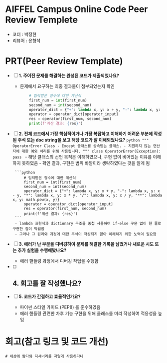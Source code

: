 # AIFFEL Campus Online Code Peer Review Templete
- 코더 : 박정현
- 리뷰어 : 윤형석


# PRT(Peer Review Template)
- [ ]  **1. 주어진 문제를 해결하는 완성된 코드가 제출되었나요?**
    - 문제에서 요구하는 최종 결과물이 첨부되었는지 확인
        ```python
            # 입력받은 정수에 대한 계산식
            first_num = int(first_num)
            second_num = int(second_num)
            operator_dict = {"+": lambda x, y: x + y, "-": lambda x, y: x - y, "*": lambda x, y: x * y, "/": lambda x, y: x / y, "**": lambda x, y: math.pow(x, y)}
            operator = operator_dict[operator_input]
            res = operator(first_num, second_num)
            print(f'계산 결과: {res}')
        ```
    
- [ ]  **2. 전체 코드에서 가장 핵심적이거나 가장 복잡하고 이해하기 어려운 부분에 작성된 
주석 또는 doc string을 보고 해당 코드가 잘 이해되었나요?**
        ```python
            """
            OperatorError Class
            - Except 클래스를 상속받는 클래스.
            - 지원하지 않는 연산자에 대한 예외 처리를 위해 사용됩니다.
            """
            class OperatorError(Exception):
                pass
        ```
        - 해당 클래스의 선언 목적은 이해하였으나, 구현 없이 비어있는 이유를 이해하지 못하였음
        - 확인 결과, 구현은 범위 바깥이라 생략하였다는 것을 알게 됨

        ```python
            # 입력받은 정수에 대한 계산식
            first_num = int(first_num)
            second_num = int(second_num)
            operator_dict = {"+": lambda x, y: x + y, "-": lambda x, y: x - y, "*": lambda x, y: x * y, "/": lambda x, y: x / y, "**": lambda x, y: math.pow(x, y)}
            operator = operator_dict[operator_input]
            res = operator(first_num, second_num)
            print(f'계산 결과: {res}')
        ```
        - lambda 표현식과 dictionary 구조를 중첩 사용하여 if-else 구문 없이 한 줄로 구현한 점이 탁월함
        - 그러나 그 원리와 과정에 대한 주석이 작성되지 않아 이해하기 위한 노력이 필요함
        
- [ ]  **3. 에러가 난 부분을 디버깅하여 문제를 해결한 기록을 남겼거나
새로운 시도 또는 추가 실험을 수행해봤나요?**
    - 에러 핸들링 과정에서 디버깅 작업을 수행함
        
- [ ]  **4. 회고를 잘 작성했나요?**
    - 
        
- [ ]  **5. 코드가 간결하고 효율적인가요?**
    - 파이썬 스타일 가이드 (PEP8) 를 준수하였음
    - 에러 핸들링 관련한 차후 기능 구현을 위해 클래스를 미리 작성하여 적응성을 높임


# 회고(참고 링크 및 코드 개선)
```
# 세상에 람다와 딕셔너리를 저렇게 사용하다니
```
